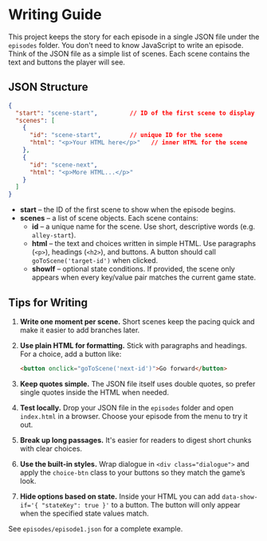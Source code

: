 # Writing Guide

This project keeps the story for each episode in a single JSON file under the
`episodes` folder. You don't need to know JavaScript to write an episode.
Think of the JSON file as a simple list of scenes. Each scene contains the text
and buttons the player will see.

## JSON Structure

```json
{
  "start": "scene-start",         // ID of the first scene to display
  "scenes": [
    {
      "id": "scene-start",        // unique ID for the scene
      "html": "<p>Your HTML here</p>"   // inner HTML for the scene
    },
    {
      "id": "scene-next",
      "html": "<p>More HTML...</p>"
    }
  ]
}
```

* **start** – the ID of the first scene to show when the episode begins.
* **scenes** – a list of scene objects. Each scene contains:
  * **id** – a unique name for the scene. Use short, descriptive words (e.g. `alley-start`).
  * **html** – the text and choices written in simple HTML. Use paragraphs
    (`<p>`), headings (`<h2>`), and buttons. A button should call
    `goToScene('target-id')` when clicked.
  * **showIf** – optional state conditions. If provided, the scene only appears
    when every key/value pair matches the current game state.

## Tips for Writing

1. **Write one moment per scene.** Short scenes keep the pacing quick and make
   it easier to add branches later.
2. **Use plain HTML for formatting.** Stick with paragraphs and headings. For a
   choice, add a button like:

   ```html
   <button onclick="goToScene('next-id')">Go forward</button>
   ```

3. **Keep quotes simple.** The JSON file itself uses double quotes, so prefer
   single quotes inside the HTML when needed.
4. **Test locally.** Drop your JSON file in the `episodes` folder and open
   `index.html` in a browser. Choose your episode from the menu to try it out.
5. **Break up long passages.** It's easier for readers to digest short chunks
   with clear choices.
6. **Use the built‑in styles.** Wrap dialogue in `<div class="dialogue">` and
   apply the `choice-btn` class to your buttons so they match the game’s look.
7. **Hide options based on state.** Inside your HTML you can add
   `data-show-if='{ "stateKey": true }'` to a button. The button will only
   appear when the specified state values match.

See `episodes/episode1.json` for a complete example.
